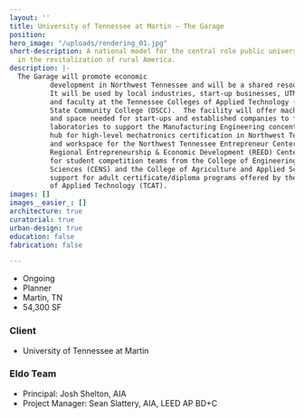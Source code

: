 ```yaml
---
layout: ''
title: University of Tennessee at Martin – The Garage
position: 
hero_image: "/uploads/rendering_01.jpg"
short-description: A national model for the central role public universities play
  in the revitalization of rural America.
description: |-
  The Garage will promote economic
          development in Northwest Tennessee and will be a shared resource for the region.
          It will be used by local industries, start-up businesses, UTM academic departments,
          and faculty at the Tennessee Colleges of Applied Technology (TCAT) and Dyersburg
          State Community College (DSCC).  The facility will offer machine tools, equipment,
          and space needed for start-ups and established companies to fabricate prototypes;
          laboratories to support the Manufacturing Engineering concentration; a central
          hub for high-level mechatronics certification in Northwest Tennessee; office
          and workspace for the Northwest Tennessee Entrepreneur Center (NTEC) and the
          Regional Entrepreneurship & Economic Development (REED) Center; work space
          for student competition teams from the College of Engineering and Natural
          Sciences (CENS) and the College of Agriculture and Applied Sciences (CAAS);
          support for adult certificate/diploma programs offered by the Tennessee Colleges
          of Applied Technology (TCAT).
images: []
images__easier_: []
architecture: true
curatorial: true
urban-design: true
education: false
fabrication: false

---
```

* Ongoing
* Planner
* Martin, TN
* 54,300 SF

### Client

* University of Tennessee at Martin

### Eldo Team

* Principal: Josh Shelton, AIA
* Project Manager: Sean Slattery, AIA, LEED AP BD+C
